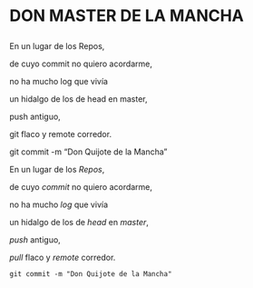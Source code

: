<h1>DON MASTER DE LA MANCHA<P></h1>

En un lugar de los Repos,

de cuyo commit no quiero acordarme,

no ha mucho log que vivía

un hidalgo de los de head en master,

push antiguo,

git flaco y remote corredor.

git commit -m “Don Quijote de la Mancha”

<p>En un lugar de los <em>Repos</em>,</p>

<p>de cuyo <em>commit</em> no quiero acordarme,</p>

<p>no ha mucho <em>log</em> que vivía</p>

<p>un hidalgo de los de <em>head</em> en <em>master</em>,</p>

<p><em>push</em> antiguo,</p>

<p><em>pull</em> flaco y <em>remote</em> corredor.</p>

<p><code>git commit -m &quot;Don Quijote de la Mancha&quot;</code> </p>

